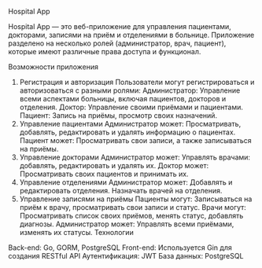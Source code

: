 Hospital App

Hospital App — это веб-приложение для управления пациентами, докторами, записями на приём и отделениями в больнице. Приложение разделено на несколько ролей (администратор, врач, пациент), которые имеют различные права доступа и функционал.

Возможности приложения

1. Регистрация и авторизация
Пользователи могут регистрироваться и авторизоваться с разными ролями:
Администратор: Управление всеми аспектами больницы, включая пациентов, докторов и отделения.
Доктор: Управление своими приёмами и пациентами.
Пациент: Запись на приёмы, просмотр своих назначений.
2. Управление пациентами
Администратор может:
Просматривать, добавлять, редактировать и удалять информацию о пациентах.
Пациент может:
Просматривать свои записи, а также записываться на приёмы.
3. Управление докторами
Администратор может:
Управлять врачами: добавлять, редактировать и удалять их.
Доктор может:
Просматривать своих пациентов и принимать их.
4. Управление отделениями
Администратор может:
Добавлять и редактировать отделения.
Назначать врачей на отделения.
5. Управление записями на приёмы
Пациенты могут:
Записываться на приём к врачу, просматривать свои записи и статус.
Врачи могут:
Просматривать список своих приёмов, менять статус, добавлять диагнозы.
Администратор может:
Управлять всеми приёмами, изменять их статусы.
Технологии

Back-end: Go, GORM, PostgreSQL
Front-end: Используется Gin для создания RESTful API
Аутентификация: JWT
База данных: PostgreSQL
